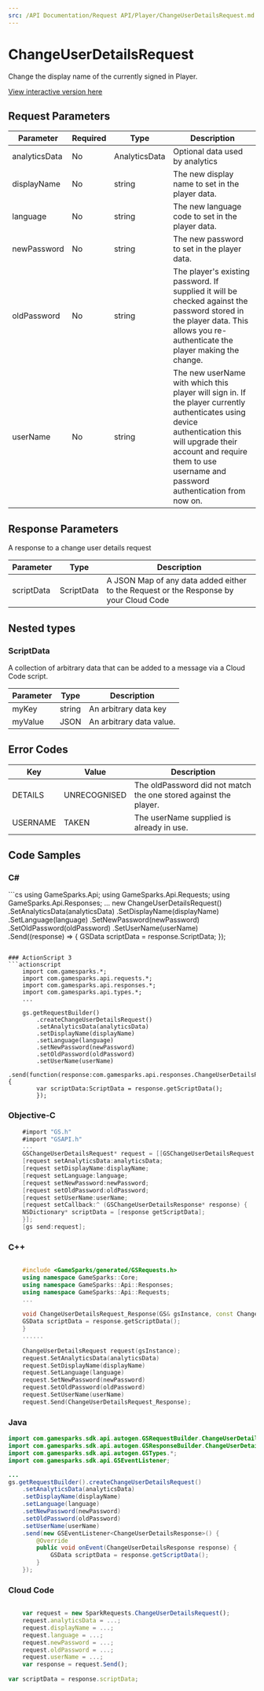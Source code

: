```yaml
---
src: /API Documentation/Request API/Player/ChangeUserDetailsRequest.md
---
```


# ChangeUserDetailsRequest


Change the display name of the currently signed in Player.


<a href="https://api.gamesparks.net/#changeuserdetailsrequest" target="_gsapi">View interactive version here</a>

## Request Parameters

Parameter | Required | Type | Description
--------- | -------- | ---- | -----------
analyticsData | No | AnalyticsData | Optional data used by analytics
displayName | No | string | The new display name to set in the player data.
language | No | string | The new language code to set in the player data.
newPassword | No | string | The new password to set in the player data.
oldPassword | No | string | The player's existing password. If supplied it will be checked against the password stored in the player data. This allows you re-authenticate the player making the change.
userName | No | string | The new userName with which this player will sign in.  If the player currently authenticates using device authentication this will upgrade their account and require them to use username and password authentication from now on.

## Response Parameters


A response to a change user details request

Parameter | Type | Description
--------- | ---- | -----------
scriptData | ScriptData | A JSON Map of any data added either to the Request or the Response by your Cloud Code

## Nested types

### ScriptData

A collection of arbitrary data that can be added to a message via a Cloud Code script.

Parameter | Type | Description
--------- | ---- | -----------
myKey | string | An arbitrary data key
myValue | JSON | An arbitrary data value.

## Error Codes

Key | Value | Description
--------- | ----------- | -----------
DETAILS | UNRECOGNISED | The oldPassword did not match the one stored against the player.
USERNAME | TAKEN | The userName supplied is already in use.

## Code Samples

<h3>C#</h3>
```cs
	using GameSparks.Api;
	using GameSparks.Api.Requests;
	using GameSparks.Api.Responses;
	...
	new ChangeUserDetailsRequest()
		.SetAnalyticsData(analyticsData)
		.SetDisplayName(displayName)
		.SetLanguage(language)
		.SetNewPassword(newPassword)
		.SetOldPassword(oldPassword)
		.SetUserName(userName)
		.Send((response) => {
		GSData scriptData = response.ScriptData; 
		});

```

### ActionScript 3
```actionscript
	import com.gamesparks.*;
	import com.gamesparks.api.requests.*;
	import com.gamesparks.api.responses.*;
	import com.gamesparks.api.types.*;
	...
	
	gs.getRequestBuilder()
	    .createChangeUserDetailsRequest()
		.setAnalyticsData(analyticsData)
		.setDisplayName(displayName)
		.setLanguage(language)
		.setNewPassword(newPassword)
		.setOldPassword(oldPassword)
		.setUserName(userName)
		.send(function(response:com.gamesparks.api.responses.ChangeUserDetailsResponse):void {
		var scriptData:ScriptData = response.getScriptData(); 
		});

```

### Objective-C
```objectivec
	#import "GS.h"
	#import "GSAPI.h"
	...
	GSChangeUserDetailsRequest* request = [[GSChangeUserDetailsRequest alloc] init];
	[request setAnalyticsData:analyticsData;
	[request setDisplayName:displayName;
	[request setLanguage:language;
	[request setNewPassword:newPassword;
	[request setOldPassword:oldPassword;
	[request setUserName:userName;
	[request setCallback:^ (GSChangeUserDetailsResponse* response) {
	NSDictionary* scriptData = [response getScriptData]; 
	}];
	[gs send:request];

```

### C++
```cpp

	#include <GameSparks/generated/GSRequests.h>
	using namespace GameSparks::Core;
	using namespace GameSparks::Api::Responses;
	using namespace GameSparks::Api::Requests;
	...
	
	void ChangeUserDetailsRequest_Response(GS& gsInstance, const ChangeUserDetailsResponse& response) {
	GSData scriptData = response.getScriptData(); 
	}
	......
	
	ChangeUserDetailsRequest request(gsInstance);
	request.SetAnalyticsData(analyticsData)
	request.SetDisplayName(displayName)
	request.SetLanguage(language)
	request.SetNewPassword(newPassword)
	request.SetOldPassword(oldPassword)
	request.SetUserName(userName)
	request.Send(ChangeUserDetailsRequest_Response);
```

### Java
```java
import com.gamesparks.sdk.api.autogen.GSRequestBuilder.ChangeUserDetailsRequest;
import com.gamesparks.sdk.api.autogen.GSResponseBuilder.ChangeUserDetailsResponse;
import com.gamesparks.sdk.api.autogen.GSTypes.*;
import com.gamesparks.sdk.api.GSEventListener;

...
gs.getRequestBuilder().createChangeUserDetailsRequest()
	.setAnalyticsData(analyticsData)
	.setDisplayName(displayName)
	.setLanguage(language)
	.setNewPassword(newPassword)
	.setOldPassword(oldPassword)
	.setUserName(userName)
	.send(new GSEventListener<ChangeUserDetailsResponse>() {
		@Override
		public void onEvent(ChangeUserDetailsResponse response) {
			GSData scriptData = response.getScriptData(); 
		}
	});

```

### Cloud Code
```javascript

	var request = new SparkRequests.ChangeUserDetailsRequest();
	request.analyticsData = ...;
	request.displayName = ...;
	request.language = ...;
	request.newPassword = ...;
	request.oldPassword = ...;
	request.userName = ...;
	var response = request.Send();
	
var scriptData = response.scriptData; 
```



